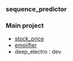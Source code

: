### sequence_predictor 

### Main project 
* [stock_price](https://github.com/yennanliu/sequence_predictor/tree/master/stock_price)
* [emojifier](https://github.com/yennanliu/sequence_predictor/tree/master/emojifier)
* deep_electro : dev  

